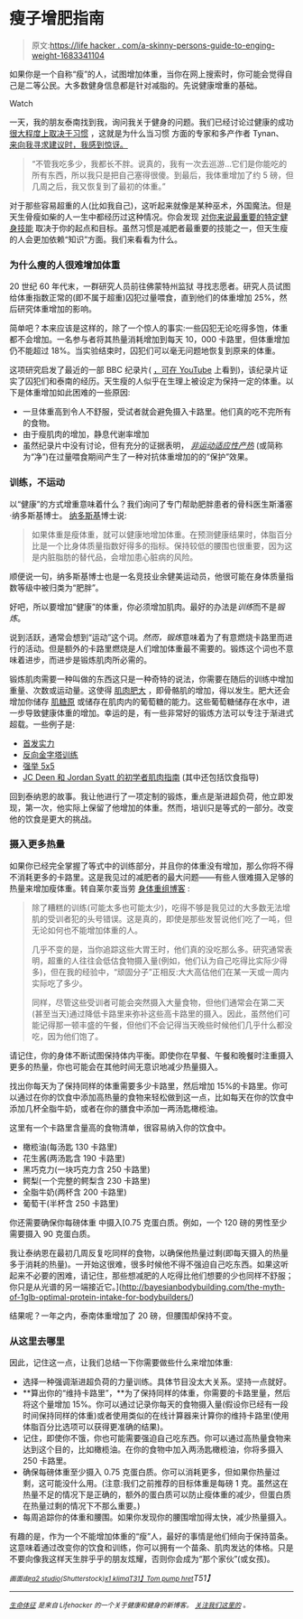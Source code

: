 # 瘦子增肥指南

> 原文:[https://life hacker . com/a-skinny-persons-guide-to-enging-weight-1683341104](https://lifehacker.com/a-skinny-persons-guide-to-gaining-weight-1683341104)

如果你是一个自称“瘦”的人，试图增加体重，当你在网上搜索时，你可能会觉得自己是二等公民。大多数健身信息都是针对减脂的。先说健康增重的基础。

Watch

一天，我的朋友泰南找到我，询问我关于健身的问题。我们已经讨论过健康的成功 [很大程度上取决于习惯](https://lifehacker.com/create-rituals-to-be-more-consistent-at-fitness-1681942810) ，这就是为什么当习惯 方面的专家和多产作者 Tynan、 [来向我寻求建议时，我感到惊讶。](http://www.amazon.com/Superhuman-Habit-Becoming-Possible-Yourself-ebook/dp/B00NGC8I9E/ref=asap_bc?asc_campaign=InlineText&asc_refurl=https://lifehacker.com/a-skinny-persons-guide-to-gaining-weight-1683341104&asc_source=&ie=UTF8&tag=kinjalifehackerlink-20)

> “不管我吃多少，我都长不胖。说真的，我有一次去巡游…它们是你能吃的所有东西，所以我只是把自己塞得很傻。到最后，我体重增加了约 5 磅，但几周之后，我又恢复到了最初的体重。”

对于那些容易超重的人(比如我自己)，这听起来就像是某种巫术，外国魔法。但是天生骨瘦如柴的人一生中都经历过这种情况。你会发现 [对你来说最重要的特定健身技能](https://lifehacker.com/fitness-is-a-skill-not-a-talent-heres-how-to-develop-1651281013) 取决于你的起点和目标。虽然习惯是减肥者最重要的技能之一，但天生瘦的人会更加依赖“知识”方面。我们来看看为什么。

### 为什么瘦的人很难增加体重

20 世纪 60 年代末，一群研究人员前往佛蒙特州监狱 寻找志愿者。研究人员试图给体重指数正常的(即不属于超重)囚犯过量喂食，直到他们的体重增加 25%，然后研究体重增加的影响。

简单吧？本来应该是这样的，除了一个惊人的事实:一些囚犯无论吃得多饱，体重都不会增加。一名参与者将其热量消耗增加到每天 10，000 卡路里，但体重增加仍不能超过 18%。当实验结束时，囚犯们可以毫无问题地恢复到原来的体重。

这项研究启发了最近的一部 BBC 纪录片( [，可在 YouTube](https://www.youtube.com/watch?v=YGLZRJSotrQ) 上看到)，该纪录片证实了囚犯们和泰南的经历。天生瘦的人似乎在生理上被设定为保持一定的体重。以下是体重增加如此困难的一些原因:

*   一旦体重高到令人不舒服，受试者就会避免摄入卡路里。他们真的吃不完所有的食物。
*   由于瘦肌肉的增加，静息代谢率增加
*   虽然纪录片中没有讨论，但有充分的证据表明， [*非运动适应性产热*](http://www.ncbi.nlm.nih.gov/pubmed/12468415) (或简称为“净”)在过量喂食期间产生了一种对抗体重增加的的“保护”效果。

### 训练，不运动

以“健康”的方式增重意味着什么？我们询问了专门帮助肥胖患者的骨科医生斯潘塞·纳多斯基博士。 [纳多斯基](http://drspencer.com)博士说:

> 如果体重是瘦体重，就可以健康地增加体重。在预测健康结果时，体脂百分比是一个比身体质量指数好得多的指标。保持较低的腰围也很重要，因为这是内脏脂肪的替代品，会增加患心脏病的风险。

顺便说一句，纳多斯基博士也是一名竞技业余健美运动员，他很可能在身体质量指数等级中被归类为“肥胖”。

好吧，所以要增加“健康”的体重，你必须增加肌肉。最好的办法是*训练*而不是*锻炼*。

说到活跃，通常会想到“运动”这个词。*然而，锻炼*意味着为了有意燃烧卡路里而进行的活动。但是额外的卡路里燃烧是人们增加体重最不需要的。锻炼这个词也不意味着进步，而进步是锻炼肌肉所必需的。

锻炼肌肉需要一种叫做的东西这只是一种奇特的说法，你需要在随后的训练中增加重量、次数或运动量。这使得 [肌肉肥大](https://www.google.com/webhp?sourceid=chrome-instant&ion=1&espv=2&ie=UTF-8#q=muscular%20hypertrophy) ，即骨骼肌的增加，得以发生。肥大还会增加你储存 [肌糖原](http://en.wikipedia.org/wiki/Glycogen#Muscle) 或储存在肌肉内的葡萄糖的能力。这些葡萄糖储存在水中，进一步导致健康体重的增加。幸运的是，有一些非常好的锻炼方法可以专注于渐进式超载。一些例子是:

*   [首发实力](http://startingstrength.com/)
*   [反向金字塔训练](http://rippedbody.jp/reverse-pyramid-training/)
*   [强举 5x5](http://stronglifts.com/5x5/)
*   [JC Deen 和 Jordan Syatt 的初学者肌肉指南](http://www.jcdfitness.com/2012/06/how-to-build-muscle-the-ultimate-muscle-building-guide-for-beginners/) (其中还包括饮食指导)

回到泰纳恩的故事。我让他进行了一项定制的锻炼，重点是渐进超负荷，他立即发现，第一次，他实际上保留了他增加的体重。然而，培训只是等式的一部分。改变他的饮食是更大的挑战。

### 摄入更多热量

如果你已经完全掌握了等式中的训练部分，并且你的体重没有增加，那么你将不得不消耗更多的卡路里。这是我见过的减肥者的最大问题——有些人很难摄入足够的热量来增加瘦体重。转自莱尔麦当劳 [身体重组博客](http://bodyrecomposition.com) :

> 除了糟糕的训练(可能太多也可能太少)，吃得不够是我见过的大多数无法增肌的受训者犯的头号错误。这是真的，即使是那些发誓说他们吃了一吨，但无论如何也不能增加体重的人。
> 
> 几乎不变的是，当你追踪这些大胃王时，他们真的没吃那么多。研究通常表明，超重的人往往会低估食物摄入量(例如，他们认为自己吃得比实际少得多)，但在我的经验中，“顽固分子”正相反:大大高估他们在某一天或一周内实际吃了多少。
> 
> 同样，尽管这些受训者可能会突然摄入大量食物，但他们通常会在第二天(甚至当天)通过降低卡路里来弥补这些高卡路里的摄入。因此，虽然他们可能记得那一顿丰盛的午餐，但他们不会记得当天晚些时候他们几乎什么都没吃，因为他们饱了。

请记住，你的身体不断试图保持体内平衡。即使你在早餐、午餐和晚餐时注重摄入更多的热量，你也可能会在其他时间无意识地减少热量摄入。

找出你每天为了保持同样的体重需要多少卡路里，然后增加 15%的卡路里。你可以通过在你的饮食中添加高热量的食物来轻松做到这一点，比如每天在你的饮食中添加几杯全脂牛奶，或者在你的膳食中添加一两汤匙橄榄油。

这里有一个卡路里含量高的食物清单，很容易纳入你的饮食中。

*   橄榄油(每汤匙 130 卡路里)
*   花生酱(两汤匙含 190 卡路里)
*   黑巧克力(一块巧克力含 250 卡路里)
*   鳄梨(一个完整的鳄梨含 230 卡路里)
*   全脂牛奶(两杯含 200 卡路里)
*   葡萄干(半杯含 250 卡路里)

你还需要确保你每磅体重 中摄入[0.75 克蛋白质。例如，一个 120 磅的男性至少需要摄入 90 克蛋白质。

我让泰纳恩在最初几周反复吃同样的食物，以确保他热量过剩(即每天摄入的热量多于消耗的热量)。一开始这很难，很多时候他不得不强迫自己吃东西。如果这听起来不必要的困难，请记住，那些想减肥的人吃得比他们想要的少也同样不舒服；你只是从光谱的另一端接近它。](http://bayesianbodybuilding.com/the-myth-of-1glb-optimal-protein-intake-for-bodybuilders/)

结果呢？一年之内，泰南体重增加了 20 磅，但腰围却保持不变。

### 从这里去哪里

因此，记住这一点，让我们总结一下你需要做些什么来增加体重:

*   选择一种强调渐进超负荷的力量训练。具体节目没太大关系。坚持一点就好。
*   **算出你的“维持卡路里”，**为了保持同样的体重，你需要的卡路里量，然后将这个量增加 15%。你可以通过记录你每天的食物摄入量(假设你已经有一段时间保持同样的体重)或者使用类似的在线计算器来计算你的维持卡路里(使用体脂百分比选项可以获得更准确的结果)。
*   记住，即使你不饿，你也可能需要强迫自己吃东西。你可以通过高热量食物来达到这个目的，比如橄榄油。在你的食物中加入两汤匙橄榄油，你将多摄入 250 卡路里。
*   确保每磅体重至少摄入 0.75 克蛋白质。你可以消耗更多，但如果你热量过剩，这可能没什么用。(注意:我们之前推荐的目标体重是每磅 1 克。虽然这在热量不足的情况下是正确的，额外的蛋白质可以防止瘦体重的减少，但蛋白质在热量过剩的情况下不那么重要。)
*   每周追踪你的体重和腰围。如果你发现你的腰围增加得太快，减少热量摄入。

有趣的是，作为一个不能增加体重的“瘦”人，最好的事情是他们倾向于保持苗条。这意味着通过改变你的饮食和训练，你可以拥有一个苗条、肌肉发达的体格。只是不要向像我这样天生胖乎乎的朋友炫耀，否则你会成为“那个家伙”(或女孩)。

<small>*画面由*</small>[<small>*ra2 studio*</small>](http://www.shutterstock.com/pic-198600422/stock-photo-funny-skinny-guy-lifting-incredible-weights.html?src=&ws=1)<small>*(Shutterstock)*</small>[<small>*x1 klima*</small>](https://www.flickr.com/photos/x1klima/)<small></small>*[<small>T31】Tom pump hret</small>](https://www.flickr.com/photos/sheepdoginov8/)T51】*

* * *

*[*<small>生命体征</small>*](http://vitals.lifehacker.com/) <small>*是来自 Lifehacker 的一个关于健康和健身的新博客。*</small> [*<small>关注我们这里的</small>*](https://twitter.com/VitalsLH) <small>*。*</small>*